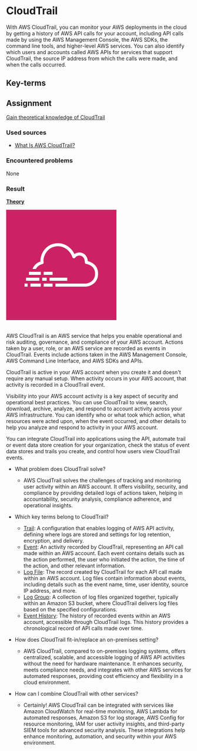 # CloudTrail

With AWS CloudTrail, you can monitor your AWS deployments in the cloud by getting a history of AWS API calls for your account, including API calls made by using the AWS Management Console, the AWS SDKs, the command line tools, and higher-level AWS services. You can also identify which users and accounts called AWS APIs for services that support CloudTrail, the source IP address from which the calls were made, and when the calls occurred.

## Key-terms


## Assignment

<ins>Gain theoretical knowledge of CloudTrail</ins>

### Used sources
- [What Is AWS CloudTrail?](https://docs.aws.amazon.com/awscloudtrail/latest/userguide/cloudtrail-user-guide.html)

### Encountered problems
None

### Result

**<ins>Theory</ins>**

![CloudTrail](/06_AWS_3/includes/10_cloudtrail1.png)<br><br>

AWS CloudTrail is an AWS service that helps you enable operational and risk auditing, governance, and compliance of your AWS account. Actions taken by a user, role, or an AWS service are recorded as events in CloudTrail. Events include actions taken in the AWS Management Console, AWS Command Line Interface, and AWS SDKs and APIs.

CloudTrail is active in your AWS account when you create it and doesn't require any manual setup. When activity occurs in your AWS account, that activity is recorded in a CloudTrail event.

Visibility into your AWS account activity is a key aspect of security and operational best practices. You can use CloudTrail to view, search, download, archive, analyze, and respond to account activity across your AWS infrastructure. You can identify who or what took which action, what resources were acted upon, when the event occurred, and other details to help you analyze and respond to activity in your AWS account.

You can integrate CloudTrail into applications using the API, automate trail or event data store creation for your organization, check the status of event data stores and trails you create, and control how users view CloudTrail events.

- What problem does CloudTrail solve?
    - AWS CloudTrail solves the challenges of tracking and monitoring user activity within an AWS account. It offers visibility, security, and compliance by providing detailed logs of actions taken, helping in accountability, security analysis, compliance adherence, and operational insights.

- Which key terms belong to CloudTrail?
    - <ins>Trail</ins>: A configuration that enables logging of AWS API activity, defining where logs are stored and settings for log retention, encryption, and delivery.
    - <ins>Event</ins>: An activity recorded by CloudTrail, representing an API call made within an AWS account. Each event contains details such as the action performed, the user who initiated the action, the time of the action, and other relevant information.
    - <ins>Log File</ins>: The record created by CloudTrail for each API call made within an AWS account. Log files contain information about events, including details such as the event name, time, user identity, source IP address, and more.
    - <ins>Log Group</ins>: A collection of log files organized together, typically within an Amazon S3 bucket, where CloudTrail delivers log files based on the specified configurations. 
    - <ins>Event History</ins>: The history of recorded events within an AWS account, accessible through CloudTrail logs. This history provides a chronological record of API calls made over time.

- How does CloudTrail fit-in/replace an on-premises setting?
    - AWS CloudTrail, compared to on-premises logging systems, offers centralized, scalable, and accessible logging of AWS API activities without the need for hardware maintenance. It enhances security, meets compliance needs, and integrates with other AWS services for automated responses, providing cost efficiency and flexibility in a cloud environment.

- How can I combine CloudTrail with other services?
    - Certainly! AWS CloudTrail can be integrated with services like Amazon CloudWatch for real-time monitoring, AWS Lambda for automated responses, Amazon S3 for log storage, AWS Config for resource monitoring, IAM for user activity insights, and third-party SIEM tools for advanced security analysis. These integrations help enhance monitoring, automation, and security within your AWS environment.